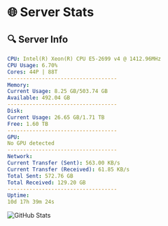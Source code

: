 # 🌐 Server Stats
## 🔍 Server Info
```yaml
CPU: Intel(R) Xeon(R) CPU E5-2699 v4 @ 1412.96MHz
CPU Usage: 6.70%
Cores: 44P | 88T
-----------------------------------
Memory:
Current Usage: 8.25 GB/503.74 GB
Available: 492.04 GB
-----------------------------------
Disk:
Current Usage: 26.65 GB/1.71 TB
Free: 1.60 TB
-----------------------------------
GPU:
No GPU detected
-----------------------------------
Network:
Current Transfer (Sent): 563.00 KB/s
Current Transfer (Received): 61.85 KB/s
Total Sent: 572.76 GB
Total Received: 129.20 GB
-----------------------------------
Uptime:
10d 17h 39m 24s
```
![GitHub Stats](https://img.shields.io/badge/Updated-2025-04-30_10:48:12-blue)